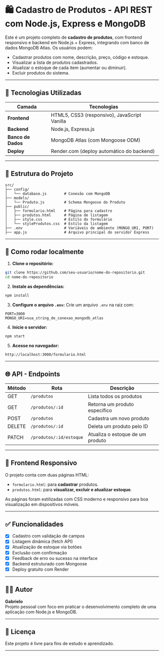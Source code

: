 # 🛍️ Cadastro de Produtos - API REST com Node.js, Express e MongoDB

Este é um projeto completo de **cadastro de produtos**, com frontend responsivo e backend em Node.js + Express, integrando com banco de dados MongoDB Atlas. Os usuários podem:

- Cadastrar produtos com nome, descrição, preço, código e estoque.
- Visualizar a lista de produtos cadastrados.
- Atualizar o estoque de cada item (aumentar ou diminuir).
- Excluir produtos do sistema.

---

## 🚀 Tecnologias Utilizadas

| Camada         | Tecnologias                                               |
|----------------|------------------------------------------------------------|
| **Frontend**   | HTML5, CSS3 (responsivo), JavaScript Vanilla              |
| **Backend**    | Node.js, Express.js                                        |
| **Banco de Dados** | MongoDB Atlas (com Mongoose ODM)                     |
| **Deploy**     | Render.com (deploy automático do backend)                 |

---

## 📂 Estrutura do Projeto

```
src/
├── config/
│   └── database.js        # Conexão com MongoDB
├── models/
│   └── Produto.js         # Schema Mongoose do Produto
├── public/
│   ├── formulario.html    # Página para cadastro
│   ├── produtos.html      # Página de listagem
│   ├── style.css          # Estilo do formulário
│   └── styleProdutos.css  # Estilo da listagem
├── .env                   # Variáveis de ambiente (MONGO_URI, PORT)
├── app.js                 # Arquivo principal do servidor Express
```

---

## 🔧 Como rodar localmente

1. **Clone o repositório:**
```bash
git clone https://github.com/seu-usuario/nome-do-repositorio.git
cd nome-do-repositorio
```

2. **Instale as dependências:**
```bash
npm install
```

3. **Configure o arquivo `.env`:**
Crie um arquivo `.env` na raiz com:

```
PORT=3000
MONGO_URI=sua_string_de_conexao_mongodb_atlas
```

4. **Inicie o servidor:**
```bash
npm start
```

5. **Acesse no navegador:**
```
http://localhost:3000/formulario.html
```

---

## 🌐 API - Endpoints

| Método | Rota                        | Descrição                        |
|--------|-----------------------------|----------------------------------|
| GET    | `/produtos`                 | Lista todos os produtos          |
| GET    | `/produtos/:id`             | Retorna um produto específico    |
| POST   | `/produtos`                 | Cadastra um novo produto         |
| DELETE | `/produtos/:id`             | Deleta um produto pelo ID        |
| PATCH  | `/produtos/:id/estoque`     | Atualiza o estoque de um produto |

---

## 📱 Frontend Responsivo

O projeto conta com duas páginas HTML:

- `formulario.html`: para **cadastrar** produtos.
- `produtos.html`: para **visualizar, excluir e atualizar estoque**.

As páginas foram estilizadas com CSS moderno e responsivo para boa visualização em dispositivos móveis.

---

## ✅ Funcionalidades

- [x] Cadastro com validação de campos
- [x] Listagem dinâmica (fetch API)
- [x] Atualização de estoque via botões
- [x] Exclusão com confirmação
- [x] Feedback de erro ou sucesso na interface
- [x] Backend estruturado com Mongoose
- [x] Deploy gratuito com Render

---

## 👨‍💻 Autor

**Gabrielo**  
Projeto pessoal com foco em praticar o desenvolvimento completo de uma aplicação com Node.js e MongoDB.

---

## 📄 Licença

Este projeto é livre para fins de estudo e aprendizado.

---
